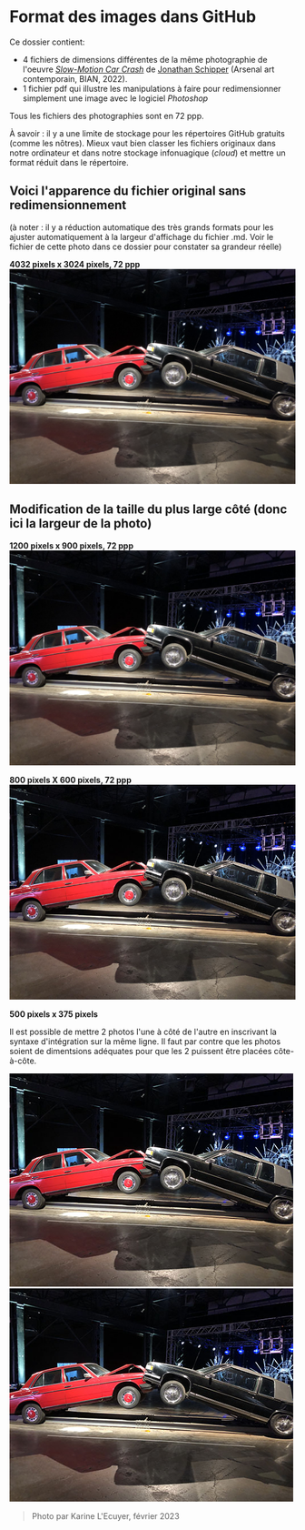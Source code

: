 # Format des images dans GitHub

Ce dossier contient:
- 4 fichiers de dimensions différentes de la même photographie de l'oeuvre *[Slow-Motion Car Crash](https://www.jonathanschipper.com/car-crash)* de [Jonathan Schipper](https://www.jonathanschipper.com/) (Arsenal art contemporain, BIAN, 2022).
- 1 fichier pdf qui illustre les manipulations à faire pour redimensionner simplement une image avec le logiciel *Photoshop*

Tous les fichiers des photographies sont en 72 ppp. 

À savoir : il y a une limite de stockage pour les répertoires GitHub gratuits (comme les nôtres). Mieux vaut bien classer les fichiers originaux dans notre ordinateur et dans notre stockage infonuagique (*cloud*) et mettre un format réduit dans le répertoire.

## Voici l'apparence du fichier original sans redimensionnement 
(à noter : il y a réduction automatique des très grands formats pour les ajuster automatiquement à la largeur d'affichage du fichier .md. Voir le fichier de cette photo dans ce dossier pour constater sa grandeur réelle)

**4032 pixels x 3024 pixels, 72 ppp**
![photo originale](BIAN_Slow_Motion_Car_Crash_4032_3024.jpg)

## Modification de la taille du plus large côté (donc ici la largeur de la photo)

**1200 pixels x 900 pixels, 72 ppp**
![photo en 1200x900](BIAN_Slow_Motion_Car_Crash_1200_900.jpg)

**800 pixels X 600 pixels, 72 ppp**
![photo en 800x600](BIAN_Slow_Motion_Car_Crash_800_600.jpg)

**500 pixels x 375 pixels**

Il est possible de mettre 2 photos l'une à côté de l'autre en inscrivant la syntaxe d'intégration sur la même ligne. Il faut par contre que les photos soient de dimentsions adéquates pour que les 2 puissent être placées côte-à-côte.

![photo en 500x375](BIAN_Slow_Motion_Car_Crash_500_375.JPG) ![photo en 500x375](BIAN_Slow_Motion_Car_Crash_500_375.JPG)




> Photo par Karine L'Ecuyer, février 2023
